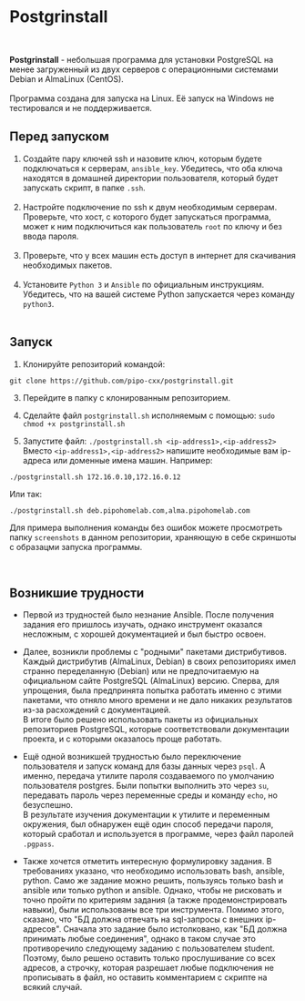 # Postgrinstall
<br>

**Postgrinstall** - небольшая программа для установки PostgreSQL на менее загруженный из двух серверов с операционными системами Debian и AlmaLinux (CentOS).<br><br>
Программа создана для запуска на Linux. Её запуск на Windows не тестировался и не поддерживается.

## Перед запуском

1. Создайте пару ключей ssh и назовите ключ, которым будете подключаться к серверам, `ansible_key`. Убедитесь, что оба ключа находятся в домашней директории пользователя, который будет запускать скрипт, в папке `.ssh`.<br><br>
2. Настройте подключение по ssh к двум необходимым серверам. Проверьте, что хост, с которого будет запускаться программа, может к ним подключиться как пользователь `root` по ключу и без ввода пароля.<br><br>
3. Проверьте, что у всех машин есть доступ в интернет для скачивания необходимых пакетов.<br><br>
4. Установите `Python 3` и `Ansible` по официальным инструкциям. Убедитесь, что на вашей системе Python запускается через команду `python3`.<br><br>

## Запуск

1. Клонируйте репозиторий командой:
```
git clone https://github.com/pipo-cxx/postgrinstall.git
```

3. Перейдите в папку с клонированным репозиторием.

4. Сделайте файл `postgrinstall.sh` исполняемым с помощью:
```sudo chmod +x postgrinstall.sh```

5. Запустите файл:
```./postgrinstall.sh <ip-address1>,<ip-address2>```
Вместо `<ip-address1>,<ip-address2>` напишите необходимые вам ip-адреса или доменные имена машин. Например:
```
./postgrinstall.sh 172.16.0.10,172.16.0.12
```
Или так:
```
./postgrinstall.sh deb.pipohomelab.com,alma.pipohomelab.com
```

Для примера выполнения команды без ошибок можете просмотреть папку `screenshots` в данном репозитории, храняющую в себе скриншоты с образацми запуска программы.

<br>

## Возникшие трудности

* Первой из трудностей было незнание Ansible. После получения задания его пришлось изучать, однако инструмент оказался несложным, с хорошей документацией и был быстро освоен.

* Далее, возникли проблемы с "родными" пакетами дистрибутивов. Каждый дистрибутив (AlmaLinux, Debian) в своих репозиториях имел странно переделанную (Debian) или не предпочитаемую на официальном сайте PostgreSQL (AlmaLinux) версию. Сперва, для упрощения, была предпринята попытка работать именно с этими пакетами, что отняло много времени и не дало никаких результатов из-за расхождений с документацией.<br>
В итоге было решено использовать пакеты из официальных репозиториев PostgreSQL, которые соответствовали документации проекта, и с которыми оказалось проще работать.

* Ещё одной возникшей трудностью было переключение пользователя и запуск команд для базы данных через `psql`. А именно, передача утилите пароля создаваемого по умолчанию пользователя postgres. Были попытки выполнить это через `su`, передавать пароль через переменные среды и команду `echo`, но безуспешно.<br>
В результате изучения документации к утилите и переменным окружения, был обнаружен ещё один способ передачи пароля, который сработал и используется в программе, через файл паролей `.pgpass`.

* Также хочется отметить интересную формулировку задания. В требованиях указано, что необходимо использовать bash, ansible, python. Само же задание можно решить, пользуясь только bash и ansible или только python и ansible. Однако, чтобы не рисковать и точно пройти по критериям задания (а также продемонстрировать навыки), были использованы все три инструмента. Помимо этого, сказано, что "БД должна отвечать на sql-запросы с внешних ip-адресов". Сначала это задание было истолковано, как "БД должна принимать любые соединения", однако в таком случае это противоречило следующему заданию с пользователем student. Поэтому, было решено оставить только прослушивание со всех адресов, а строчку, которая разрешает любые подключения не прописывать в файл, но оставить комментарием с скрипте на всякий случай.
